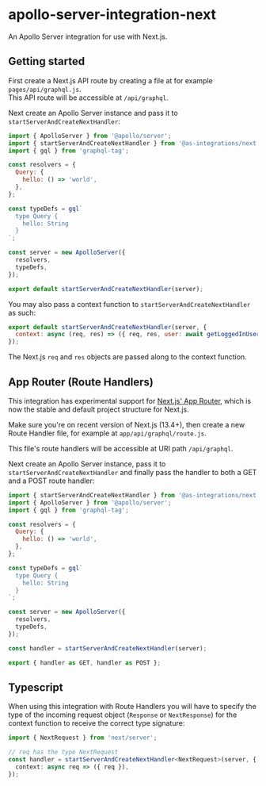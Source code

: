 # apollo-server-integration-next

An Apollo Server integration for use with Next.js.

## Getting started

First create a Next.js API route by creating a file at for example `pages/api/graphql.js`.  
This API route will be accessible at `/api/graphql`.

Next create an Apollo Server instance and pass it to `startServerAndCreateNextHandler`:

```js
import { ApolloServer } from '@apollo/server';
import { startServerAndCreateNextHandler } from '@as-integrations/next';
import { gql } from 'graphql-tag';

const resolvers = {
  Query: {
    hello: () => 'world',
  },
};

const typeDefs = gql`
  type Query {
    hello: String
  }
`;

const server = new ApolloServer({
  resolvers,
  typeDefs,
});

export default startServerAndCreateNextHandler(server);
```

You may also pass a context function to `startServerAndCreateNextHandler` as such:

```js
export default startServerAndCreateNextHandler(server, {
  context: async (req, res) => ({ req, res, user: await getLoggedInUser(req) }),
});
```

The Next.js `req` and `res` objects are passed along to the context function.

## App Router (Route Handlers)

This integration has experimental support for [Next.js' App Router](https://nextjs.org/docs/app/building-your-application/routing/router-handlers), which is now the stable and default project structure for Next.js.

Make sure you're on recent version of Next.js (13.4+), then create a new Route
Handler file, for example at `app/api/graphql/route.js`.

This file's route handlers will be accessible at URI path `/api/graphql`.

Next create an Apollo Server instance, pass it to `startServerAndCreateNextHandler` and
finally pass the handler to both a GET and a POST route handler:

```js
import { startServerAndCreateNextHandler } from '@as-integrations/next';
import { ApolloServer } from '@apollo/server';
import { gql } from 'graphql-tag';

const resolvers = {
  Query: {
    hello: () => 'world',
  },
};

const typeDefs = gql`
  type Query {
    hello: String
  }
`;

const server = new ApolloServer({
  resolvers,
  typeDefs,
});

const handler = startServerAndCreateNextHandler(server);

export { handler as GET, handler as POST };
```

## Typescript

When using this integration with Route Handlers you will have to specify the type of the incoming request object (`Response` or `NextResponse`) for the context function to receive the correct type signature:

```ts
import { NextRequest } from 'next/server';

// req has the type NextRequest
const handler = startServerAndCreateNextHandler<NextRequest>(server, {
  context: async req => ({ req }),
});
```
